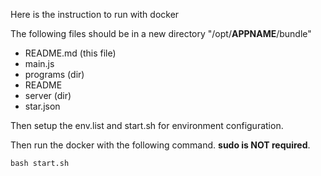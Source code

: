 Here is the instruction to run with docker


The following files should be in a new directory "/opt/__APPNAME__/bundle"
- README.md (this file)
- main.js
- programs (dir)
- README
- server (dir)
- star.json

Then setup the env.list and start.sh for environment configuration.

Then run the docker with the following command. __sudo is NOT required__.

`bash start.sh`
